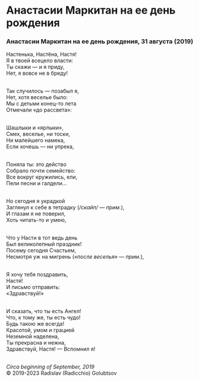 <style>p{text-align:left}</style>
# Анастасии Маркитан на ее день рождения

### Анастасии Маркитан на ее день рождения, 31 августа (2019)

Настенька, Настёна, Настя!<br />
Я в твоей всецело власти:<br />
Ты скажи &mdash; и я приду,<br />
Нет, я вовсе не в бреду!

<br />Так случилось &mdash; позабыл я,<br />
Нет, хотя веселье было:<br />
Мы с детьми конец-то лета<br />
Отмечали &laquo;до рассвета&raquo;:

<br />Шашлыки и &laquo;ярлыки&raquo;,<br />
Смех, веселье, ни тоски,<br />
Ни малейшего намека,<br />
Если хочешь &mdash; ни упрека,

<br />Поняла ты: это действо<br />
Собрало почти семейство:<br />
Все вокруг кружились, ели,<br />
Пели песни и галдели...

<br />Но сегодня я украдкой<br />
Заглянул к себе в тетрадку (*/скайп/ &mdash; прим.*),<br />
И глазам я не поверил,<br />
Хоть читать-то и умею,

<br />Что у Насти в тот ведь день<br />
Был великолепный праздник!<br />
Посему сегодня Счастьем,<br />
Несмотря уж на мигрень (*&laquo;после веселья&raquo; &mdash; прим.*),

<br />Я хочу тебя поздравить,<br />
Настя!<br />
И письмо отправить:<br />
&laquo;Здравствуй!&raquo;

<br />И сказать, что ты есть Ангел!<br />
Что, к тому же, ты есть чудо!<br />
Будь такою же всегда!<br />
Красотой, умом и грацией<br />
Неземной наделена,<br />
Ты прекрасна и нежна,<br />
Здравствуй, Настя! &mdash; Вспомнил я!

<br />*Circa beginning of September, 2019*<br />
&copy; 2019-2023 Radislav (Radicchio) Golubtsov
